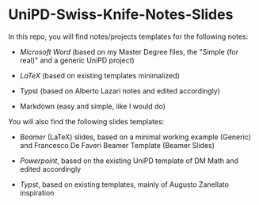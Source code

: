 # UniPD-Swiss-Knife-Notes-Slides

In this repo, you will find notes/projects templates for the following notes:

- _Microsoft Word_ (based on my Master Degree files, the "Simple (for real)" and a generic UniPD project)

- _LaTeX_ (based on existing templates minimalized)

- Typst (based on Alberto Lazari notes and edited accordingly)

- Markdown (easy and simple, like I would do)

You will also find the following slides templates:

- _Beamer_ (LaTeX) slides, based on a minimal working example (Generic) and Francesco De Faveri Beamer Template (Beamer Slides)

- _Powerpoint_, based on the existing UniPD template of DM Math and edited accordingly

- _Typst_, based on existing templates, mainly of Augusto Zanellato inspiration
